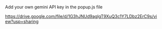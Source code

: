 Add your own gemini API key in the popup.js file 


https://drive.google.com/file/d/1G3hJNUd9aglgT9XuQ3c1Y7LDbz2ErC9s/view?usp=sharing
